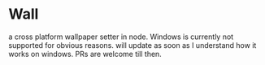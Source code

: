 # Wall
 a cross platform wallpaper setter in node. Windows is currently not supported for obvious reasons. will update as soon as I understand how it works on windows. PRs are welcome till then.